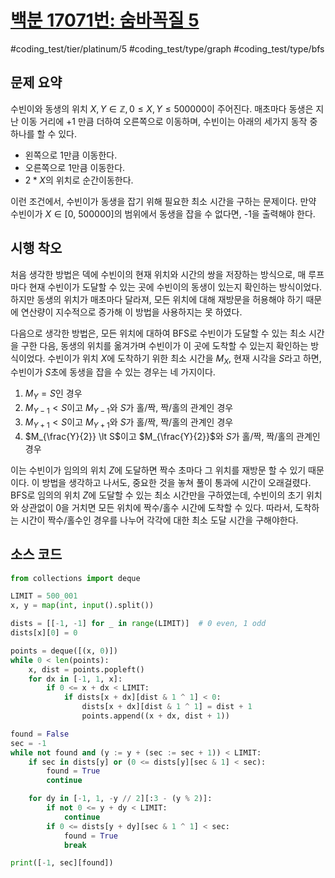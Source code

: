 # [백분 17071번: 숨바꼭질 5](https://www.acmicpc.net/problem/17071)
#coding_test/tier/platinum/5
#coding_test/type/graph
#coding_test/type/bfs

## 문제 요약

수빈이와 동생의 위치 $X, Y\in \mathbb{Z}, 0 \leq X,Y \leq 500000$이 주어진다. 매초마다 동생은 지난 이동 거리에 +1 만큼 더하여 오른쪽으로 이동하며, 수빈이는 아래의 세가지 동작 중 하나를 할 수 있다.  

- 왼쪽으로 1만큼 이동한다.  
- 오른쪽으로 1만큼 이동한다.  
- $2*X$의 위치로 순간이동한다.  

이런 조건에서, 수빈이가 동생을 잡기 위해 필요한 최소 시간을 구하는 문제이다. 만약 수빈이가 $X\in[0,\ 500000]$의 범위에서 동생을 잡을 수 없다면, -1을 출력해야 한다.

## 시행 착오

처음 생각한 방법은 덱에 수빈이의 현재 위치와 시간의 쌍을 저장하는 방식으로, 매 루프마다 현재 수빈이가 도달할 수 있는 곳에 수빈이의 동생이 있는지 확인하는 방식이었다. 하지만 동생의 위치가 매초마다 달라져, 모든 위치에 대해 재방문을 허용해야 하기 때문에 연산량이 지수적으로 증가해 이 방법을 사용하지는 못 하였다.  

다음으로 생각한 방법은, 모든 위치에 대하여 BFS로 수빈이가 도달할 수 있는 최소 시간을 구한 다음, 동생의 위치를 옮겨가며 수빈이가 이 곳에 도착할 수 있는지 확인하는 방식이었다. 수빈이가 위치 $X$에 도착하기 위한 최소 시간을 $M_X$, 현재 시각을 $S$라고 하면, 수빈이가 $S$초에 동생을 잡을 수 있는 경우는 네 가지이다.

1. $M_Y=S$인 경우  
2. $M_{Y-1} \lt S$이고 $M_{Y-1}$와 $S$가 홀/짝, 짝/홀의 관계인 경우  
3. $M_{Y+1} \lt S$이고 $M_{Y+1}$와 $S$가 홀/짝, 짝/홀의 관계인 경우  
4. $M_{\frac{Y}{2}} \lt S$이고 $M_{\frac{Y}{2}}$와 $S$가 홀/짝, 짝/홀의 관계인 경우  

이는 수빈이가 임의의 위치 $Z$에 도달하면 짝수 초마다 그 위치를 재방문 할 수 있기 때문이다. 이 방법을 생각하고 나서도, 중요한 것을 놓쳐 풀이 통과에 시간이 오래걸렸다. BFS로 임의의 위치 $Z$에 도달할 수 있는 최소 시간만을 구하였는데, 수빈이의 초기 위치와 상관없이 0을 거치면 모든 위치에 짝수/홀수 시간에 도착할 수 있다. 따라서, 도착하는 시간이 짝수/홀수인 경우를 나누어 각각에 대한 최소 도달 시간을 구해야한다.  

## 소스 코드

``` python
from collections import deque

LIMIT = 500_001
x, y = map(int, input().split())

dists = [[-1, -1] for _ in range(LIMIT)]  # 0 even, 1 odd
dists[x][0] = 0

points = deque([(x, 0)])
while 0 < len(points):
    x, dist = points.popleft()
    for dx in [-1, 1, x]:
        if 0 <= x + dx < LIMIT:
            if dists[x + dx][dist & 1 ^ 1] < 0:
                dists[x + dx][dist & 1 ^ 1] = dist + 1
                points.append((x + dx, dist + 1))

found = False
sec = -1
while not found and (y := y + (sec := sec + 1)) < LIMIT:
    if sec in dists[y] or (0 <= dists[y][sec & 1] < sec):
        found = True
        continue

    for dy in [-1, 1, -y // 2][:3 - (y % 2)]:
        if not 0 <= y + dy < LIMIT:
            continue
        if 0 <= dists[y + dy][sec & 1 ^ 1] < sec:
            found = True
            break

print([-1, sec][found])
```
